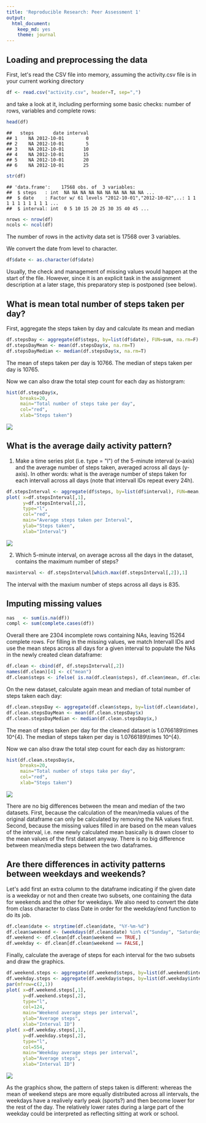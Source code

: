 ```yaml
---
title: 'Reproducible Research: Peer Assessment 1'
output:
  html_document:
    keep_md: yes
    theme: journal
---
```




## Loading and preprocessing the data

First, let's read the CSV file into memory, assuming the activity.csv file is in your current working directory



```r
df <- read.csv("activity.csv", header=T, sep=",")
```

and take a look at it, including performing some basic checks: number of rows, variables and complete rows:


```r
head(df)
```

```
##   steps       date interval
## 1    NA 2012-10-01        0
## 2    NA 2012-10-01        5
## 3    NA 2012-10-01       10
## 4    NA 2012-10-01       15
## 5    NA 2012-10-01       20
## 6    NA 2012-10-01       25
```

```r
str(df)
```

```
## 'data.frame':	17568 obs. of  3 variables:
##  $ steps   : int  NA NA NA NA NA NA NA NA NA NA ...
##  $ date    : Factor w/ 61 levels "2012-10-01","2012-10-02",..: 1 1 1 1 1 1 1 1 1 1 ...
##  $ interval: int  0 5 10 15 20 25 30 35 40 45 ...
```

```r
nrows <- nrow(df)
ncols <- ncol(df)
```

The number of rows in the activity data set is 17568 over 3 variables. 

We convert the date from level to character.


```r
df$date <- as.character(df$date)
```

Usually, the check and management of missing values would happen at the start of the file. However, since it is an explicit task in the assignment description at a later stage, this preparatory step is postponed (see below).


## What is mean total number of steps taken per day?

First, aggregate the steps taken by day and calculate its mean and median


```r
df.stepsDay <- aggregate(df$steps, by=list(df$date), FUN=sum, na.rm=F)
df.stepsDayMean <- mean(df.stepsDay$x, na.rm=T)
df.stepsDayMedian <- median(df.stepsDay$x, na.rm=T)
```

The mean of steps taken per day is 10766. The median of steps taken per day is 10765. 

Now we can also draw the total step count for each day as historgram: 


```r
hist(df.stepsDay$x, 
     breaks=20,
     main="Total number of steps take per day", 
     col="red", 
     xlab="Steps taken")
```

![](PA1_template_files/figure-html/unnamed-chunk-5-1.png)<!-- -->



## What is the average daily activity pattern?

1. Make a time series plot (i.e. type = "l") of the 5-minute interval (x-axis)
and the average number of steps taken, averaged across all days (y-axis). In other words: what is the average number of steps taken for each intervall across all days (note that intervall IDs repeat every 24h). 


```r
df.stepsInterval <- aggregate(df$steps, by=list(df$interval), FUN=mean, na.rm=T)
plot( x=df.stepsInterval[,1], 
      y=df.stepsInterval[,2], 
      type="l",
      col="red",
      main="Average steps taken per Interval",
      ylab="Steps taken", 
      xlab="Interval")
```

![](PA1_template_files/figure-html/unnamed-chunk-6-1.png)<!-- -->


2. Which 5-minute interval, on average across all the days in the dataset,
contains the maximum number of steps?


```r
maxinterval <- df.stepsInterval[which.max(df.stepsInterval[,2]),1]
```

The interval with the maxium number of steps across all days is 835.


## Imputing missing values


```r
nas   <- sum(is.na(df))
compl <- sum(complete.cases(df))
```

Overall there are  2304 incomplete rows containing NAs, leaving 15264 complete rows. For filling in the missing values, we match Intervall IDs and use the mean steps across all days for a given interval to populate the NAs in the newly created clean dataframe: 



```r
df.clean <- cbind(df, df.stepsInterval[,2])
names(df.clean)[4] <- c("mean")
df.clean$steps <- ifelse( is.na(df.clean$steps), df.clean$mean, df.clean$steps)
```

On the new dataset, calculate again mean and median of total number of steps taken each day:

```r
df.clean.stepsDay <- aggregate(df.clean$steps, by=list(df.clean$date), FUN=sum)
df.clean.stepsDayMean <- mean(df.clean.stepsDay$x)
df.clean.stepsDayMedian <- median(df.clean.stepsDay$x,)
```

The mean of steps taken per day for the cleaned dataset is 1.0766189\times 10^{4}. The median of steps taken per day is 1.0766189\times 10^{4}.  

Now we can also draw the total step count for each day as historgram: 


```r
hist(df.clean.stepsDay$x, 
     breaks=20,
     main="Total number of steps take per day", 
     col="red", 
     xlab="Steps taken")
```

![](PA1_template_files/figure-html/unnamed-chunk-11-1.png)<!-- -->

There are no big differences between the mean and median of the two datasets. First, because the calculation of the mean/media values of the original dataframe can only be calculated by removing the NA values first. Second, because the missing values filled in are based on the mean values of the interval, i.e. new newly calculated mean basically is drawn closer to the mean values of the first dataset anyway. There is no big difference between mean/media steps between the two dataframes.  


## Are there differences in activity patterns between weekdays and weekends?

Let's add first an extra column to the dataframe indicating if the given date is a weekday or not and then create two subsets, one containing the data for weekends and the other for weekdays. We also need to convert the date from class character to class Date in order for the weekday/end function to do its job. 


```r
df.clean$date <- strptime(df.clean$date, "%Y-%m-%d")
df.clean$weekend <- (weekdays(df.clean$date) %in% c("Sunday", "Saturday"))
df.weekend <- df.clean[df.clean$weekend == TRUE,]
df.weekday <- df.clean[df.clean$weekend == FALSE,]
```

Finally, calculate the average of steps for each interval for the two subsets and draw the graphics. 


```r
df.weekend.steps <- aggregate(df.weekend$steps, by=list(df.weekend$interval), FUN=mean)
df.weekday.steps <- aggregate(df.weekday$steps, by=list(df.weekday$interval), FUN=mean)
par(mfrow=c(2,1))
plot( x=df.weekend.steps[,1], 
      y=df.weekend.steps[,2], 
      type="l",
      col=124,
      main="Weekend average steps per interval",
      ylab="Average steps", 
      xlab="Interval ID")
plot( x=df.weekday.steps[,1], 
      y=df.weekday.steps[,2], 
      type="l",
      col=554,
      main="Weekday average steps per interval",
      ylab="Average steps", 
      xlab="Interval ID")
```

![](PA1_template_files/figure-html/unnamed-chunk-13-1.png)<!-- -->

As the graphics show, the pattern of steps taken is different: whereas the mean of weekend steps are more equally distributed across all intervals, the weekdays have a realively early peak (sports?) and then become lower for the rest of the day. The relatively lower rates during a large part of the weekday could be interpreted as reflecting sitting at work or school. 

